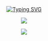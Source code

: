 <div align="center">
   <a href="https://git.io/typing-svg"><img src="https://readme-typing-svg.herokuapp.com?font=Fira+Code&pause=1000&color=1DF71AFF&center=true&vCenter=true&width=435&lines=Hello%2C+I'm+seetch!" alt="Typing SVG" /></a>
</div>

<p align="center">
   <img src="https://media1.tenor.com/m/0TPfh0gf7EcAAAAd/christian-bale-american-psycho.gif" />
</p>

<p align="center">
   <img src="https://komarev.com/ghpvc/?username=seetch&color=brightgreen" />
</p>
